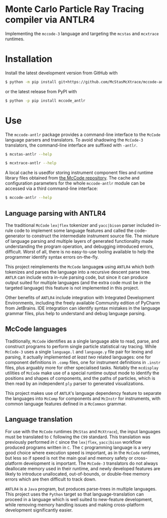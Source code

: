 # Monte Carlo Particle Ray Tracing compiler via ANTLR4

Implementing the `mccode-3` language and targeting the `mcstas` and `mcxtrace` runtimes.

# Installation
Install the latest development version from GitHub with
```Bash
$ python -m pip install git+https://github.com/McStasMcXtrace/mccode-antlr.git
```
or the latest release from PyPI with
```Bash
$ python -p pip install mccode_antlr
```

# Use
The `mccode-antlr` package provides a command-line interface to the `McCode` language parsers
and translators. To avoid shadowing the `McCode-3` translators, the command-line interface
are suffixed with `-antlr`.

```Bash
$ mcstas-antlr --help
```

```Bash
$ mcxtrace-antlr --help
```

A local cache is usedfor storing instrument component files and
runtime library files obtained from [the McCode repository](https://github.com/McStasMcXtrace/McCode.git).
The cache and configuration parameters for the whole `mccode-antlr` module can be
accessed via a third command-line interface:
```Bash
$ mccode-antlr --help
```

## Language parsing with ANTLR4
The traditional `McCode` `lex|flex` tokenizer and `yacc|bison` parser
included in-rule code to implement some language features and called
the code-generator to construct the intermediate instrument source file.
The mixture of language parsing and multiple layers of generated functionality
made understanding the program operation, and debugging introduced errors,
difficult.
Worst of all, there is no easy-to-use tooling available to help the programmer
identify syntax errors on-the-fly.

This project reimplements the `McCode` language**s** using `ANTLR4`
which both tokenizes and parses the language into a recursive descent parse tree.
`ANTLR` can include extra in-rule parsing code, but since it can produce output
suited for multiple languages (and the extra code must be _in_ the targeted language)
this feature is not implemented in this project.

Other benefits of `ANTLR4` include integration with Integrated Development Environments,
including the freely available Community edition of PyCharm from JetBrains.
IDE integration can identify syntax mistakes in the language grammar files,
plus help to understand and debug language parsing.

## McCode languages

Traditionally, `McCode` identifies as a single language able to read, parse, and construct
programs to perform single particle statistical ray tracing.
While `McCode-3` uses a single `language.l` and `language.y` file pair for lexing and parsing, 
it actually implemented _at least two_ related languages: one for component definitions in `.comp` files,
one for instrument definitions in `.instr` files,
plus arguably more for other specialised tasks.
Notably the `mcdisplay` utilities of `McCode` make use of a special runtime output mode
to identify the positions and shapes of components, and the paths of particles, which
is then read by an independent `ply` parser to generated visualizations.

This project makes use of `ANTLR`'s language dependency feature to separate the languages
into `McComp` for components and `McInstr` for instruments, with common language features
defined in a `McCommon` grammar.

## Language translation
For use with the `McCode` runtimes (`McStas` and `McXtrace`), the input languages must be
translated to `C` following the `C99` standard.
This translation was previously performed *in* `C` since the `lex|flex`, `yacc|bison` 
workflow produced programs written in `C`.
The `C` programming language is a very good choice where execution speed is important,
as in the `McCode` runtimes, but less so if speed is not the main goal and memory safety
or cross-platform development is important.
The `McCode-3` translators do not always deallocate memory used in their runtime,
and newly developed features are likely to introduce unallocated, out-of-bounds, or double-free
memory errors which are then difficult to track down.

`ANTLR4` is a `Java` program, but produces parse-trees in multiple languages.
This project uses the `Python` target so that language-translation can proceed in a language
which is well suited to new-feature development, while removing memory handling issues and
making cross-platform development significantly easier.

